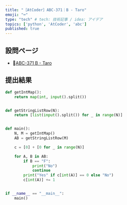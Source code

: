 ```yaml
---
title: "［AtCoder］ABC-371｜B - Taro"
emoji: "⌨️"
type: "tech" # tech: 技術記事 / idea: アイデア
topics: ['python', 'AtCoder', 'abc']
published: true
---
```


## 設問ページ

- 🔗[ABC-371 B - Taro](https://atcoder.jp/contests/abc371/tasks/abc371_b)

## 提出結果

```python
def getIntMap():
    return map(int, input().split())


def getStringListRow(N):
    return [list(input().split()) for _ in range(N)]


def main():
    N, M = getIntMap()
    AB = getStringListRow(M)

    c = [0] + [0 for _ in range(N)]

    for A, B in AB:
        if B == "F":
            print("No")
            continue
        print("Yes" if c[int(A)] == 0 else "No")
        c[int(A)] += 1


if __name__ == "__main__":
    main()
```
